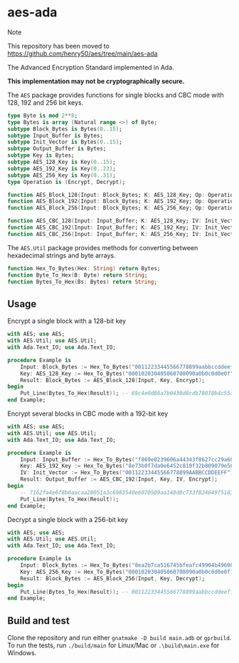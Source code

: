 # aes-ada

> [!NOTE]
> This repository has been moved to https://github.com/henry50/aes/tree/main/aes-ada

The Advanced Encryption Standard implemented in Ada.

**This implementation may not be cryptographically secure.**

The `AES` package provides functions for single blocks and CBC mode with 128, 192 and 256 bit keys.
```ada
type Byte is mod 2**8;
type Bytes is array (Natural range <>) of Byte;
subtype Block_Bytes is Bytes(0..15);
subtype Input_Buffer is Bytes;
subtype Init_Vector is Bytes(0..15);
subtype Output_Buffer is Bytes;
subtype Key is Bytes;
subtype AES_128_Key is Key(0..15);
subtype AES_192_Key is Key(0..23);
subtype AES_256_Key is Key(0..31);
type Operation is (Encrypt, Decrypt);

function AES_Block_128(Input: Block_Bytes; K: AES_128_Key; Op: Operation) return Block_Bytes;
function AES_Block_192(Input: Block_Bytes; K: AES_192_Key; Op: Operation) return Block_Bytes;
function AES_Block_256(Input: Block_Bytes; K: AES_256_Key; Op: Operation) return Block_Bytes;

function AES_CBC_128(Input: Input_Buffer; K: AES_128_Key; IV: Init_Vector; Op: Operation) return Output_Buffer;
function AES_CBC_192(Input: Input_Buffer; K: AES_192_Key; IV: Init_Vector; Op: Operation) return Output_Buffer;
function AES_CBC_256(Input: Input_Buffer; K: AES_256_Key; IV: Init_Vector; Op: Operation) return Output_Buffer;
```

The `AES.Util` package provides methods for converting between hexadecimal strings and byte arrays. 
```ada
function Hex_To_Bytes(Hex: String) return Bytes;
function Byte_To_Hex(B: Byte) return String;
function Bytes_To_Hex(Bs: Bytes) return String;
```

## Usage
Encrypt a single block with a 128-bit key
```ada
with AES; use AES;
with AES.Util; use AES.Util;
with Ada.Text_IO; use Ada.Text_IO;

procedure Example is
    Input: Block_Bytes := Hex_To_Bytes("00112233445566778899aabbccddeeff");
    Key: AES_128_Key := Hex_To_Bytes("000102030405060708090a0b0c0d0e0f");
    Result: Block_Bytes := AES_Block_128(Input, Key, Encrypt);
begin
    Put_Line(Bytes_To_Hex(Result)); -- 69c4e0d86a7b0430d8cdb78070b4c55a
end Example;
```

Encrypt several blocks in CBC mode with a 192-bit key
```ada
with AES; use AES;
with AES.Util; use AES.Util;
with Ada.Text_IO; use Ada.Text_IO;

procedure Example is
    Input: Input_Buffer := Hex_To_Bytes("f869e8239606a44343f8627cc29a683bd0f431ab80f7121a1a74cb9056d614c5");
    Key: AES_192_Key := Hex_To_Bytes("8e73b0f7da0e6452c810f32b809079e562f8ead2522c6b7b");
    IV: Init_Vector := Hex_To_Bytes("00112233445566778899AABBCCDDEEFF");
    Result: Output_Buffer := AES_CBC_192(Input, Key, IV, Encrypt);
begin
    -- 7162fa4e6f8b0aacaa28051a3c6983540e6070509aa148d8c733f824649f5183c12fd81c5f3652df2be23f3985c85f53
    Put_Line(Bytes_To_Hex(Result));
end Example;
```

Decrypt a single block with a 256-bit key
```ada
with AES; use AES;
with AES.Util; use AES.Util;
with Ada.Text_IO; use Ada.Text_IO;

procedure Example is
    Input: Block_Bytes := Hex_To_Bytes("8ea2b7ca516745bfeafc49904b496089");
    Key: AES_256_Key := Hex_To_Bytes("000102030405060708090a0b0c0d0e0f101112131415161718191a1b1c1d1e1f");
    Result: Block_Bytes := AES_Block_256(Input, Key, Decrypt);
begin
    Put_Line(Bytes_To_Hex(Result)); -- 00112233445566778899aabbccddeeff
end Example;
```

## Build and test
Clone the repository and run either `gnatmake -D build main.adb` or `gprbuild`. To run the tests, run `./build/main` for Linux/Mac or `.\build\main.exe` for Windows.
